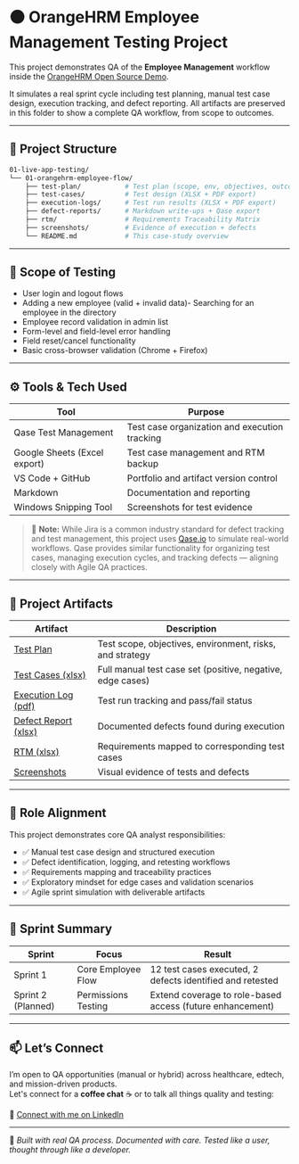 # 🟠 OrangeHRM Employee Management Testing Project

This project demonstrates QA of the **Employee Management** workflow inside the [OrangeHRM Open Source Demo](https://opensource-demo.orangehrmlive.com/).

It simulates a real sprint cycle including test planning, manual test case design, execution tracking, and defect reporting. All artifacts are preserved in this folder to show a complete QA workflow, from scope to outcomes.

---

## 📁 Project Structure

```bash
01-live-app-testing/
└── 01-orangehrm-employee-flow/
    ├── test-plan/           # Test plan (scope, env, objectives, outcomes)
    ├── test-cases/          # Test design (XLSX + PDF export)
    ├── execution-logs/      # Test run results (XLSX + PDF export)
    ├── defect-reports/      # Markdown write-ups + Qase export
    ├── rtm/                 # Requirements Traceability Matrix
    ├── screenshots/         # Evidence of execution + defects
    └── README.md            # This case-study overview
```

---

## 🎯 Scope of Testing

- User login and logout flows
- Adding a new employee (valid + invalid data)- Searching for an employee in the directory
- Employee record validation in admin list
- Form-level and field-level error handling
- Field reset/cancel functionality
- Basic cross-browser validation (Chrome + Firefox)

---

## ⚙️ Tools & Tech Used

| Tool | Purpose |
|------|---------|
| Qase Test Management | Test case organization and execution tracking |
| Google Sheets (Excel export) | Test case management and RTM backup |
| VS Code + GitHub | Portfolio and artifact version control |
| Markdown | Documentation and reporting |
| Windows Snipping Tool | Screenshots for test evidence |

> 📌 **Note:** While Jira is a common industry standard for defect tracking and test management, this project uses [Qase.io](https://qase.io/) to simulate real-world workflows. Qase provides similar functionality for organizing test cases, managing execution cycles, and tracking defects — aligning closely with Agile QA practices.


---

## 📂 Project Artifacts

| Artifact | Description |
|----------|-------------|
| [Test Plan](01-live-app-testing/OrangeHRM_EmployeeFlow/01_test_plan/Test_Plan.md) | Test scope, objectives, environment, risks, and strategy |
| [Test Cases (xlsx)](01-live-app-testing/OrangeHRM_EmployeeFlow/02_test_cases/test-cases-qase.xlsx) | Full manual test case set (positive, negative, edge cases) |
| [Execution Log (pdf)](01-live-app-testing/OrangeHRM_EmployeeFlow/03_execution_logs/execution-log-qase.pdf) | Test run tracking and pass/fail status |
| [Defect Report (xlsx)](01-live-app-testing/OrangeHRM_EmployeeFlow/04_defect_reports/defect-report-qase.xlsx) | Documented defects found during execution |
| [RTM (xlsx)](01-live-app-testing/OrangeHRM_EmployeeFlow/05_RTM/rtm.xlsx) | Requirements mapped to corresponding test cases |
| [Screenshots](01-live-app-testing/OrangeHRM_EmployeeFlow/06_screenshots/) | Visual evidence of tests and defects |



---

## 🎯 Role Alignment

This project demonstrates core QA analyst responsibilities:

- ✅ Manual test case design and structured execution
- ✅ Defect identification, logging, and retesting workflows
- ✅ Requirements mapping and traceability practices
- ✅ Exploratory mindset for edge cases and validation scenarios
- ✅ Agile sprint simulation with deliverable artifacts

---

## 🔁 Sprint Summary

| Sprint | Focus | Result |
|--------|-------|--------|
| Sprint 1 | Core Employee Flow | 12 test cases executed, 2 defects identified and retested |
| Sprint 2 (Planned) | Permissions Testing | Extend coverage to role-based access (future enhancement) |

---

## 📫 Let’s Connect

I’m open to QA opportunities (manual or hybrid) across healthcare, edtech, and mission-driven products.  
Let's connect for a **coffee chat** ☕ or to talk all things quality and testing:

📍 [Connect with me on LinkedIn](https://www.linkedin.com/in/nicole-nealy/)

---

🧪 *Built with real QA process. Documented with care. Tested like a user, thought through like a developer.*
